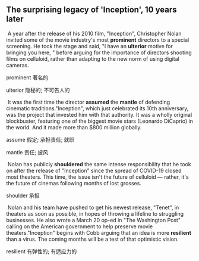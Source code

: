 ## The surprising legacy of 'Inception', 10 years later

​		A year after the release of his 2010 film, "Inception", Christopher Nolan invited some of the movie industry's most **prominent** directors to a special screening. He took the stage and said, "I have an **ulterior** motive for bringing you here, " before arguing for the importance of directors shooting films on celluloid, rather than adapting to the new norm of using digital cameras.

prominent  著名的

ulterior  隐秘的; 不可告人的

​		It was the first time the director **assumed** the **mantle** of defending cinematic traditions."Inception", which just celebrated its 10th anniversary, was the project that invested him with that authority. It was a wholly original blockbuster, featuring one of the biggest movie stars (Leonardo DiCaprio) in the world. And it made more than $800 million globally.

assume  假定; 承担责任; 就职

mantle  责任; 披风

​		Nolan has publicly **shouldered** the same intense responsibility that he took on after the release of "Inception" since the spread of COVID-19 closed most theaters. This time, the issue isn't the future of celluloid — rather, it's the future of cinemas following months of lost grosses.

shoulder  承担

​		Nolan and his team have pushed to get his newest release, "Tenet", in theaters as soon as possible, in hopes of throwing a lifeline to struggling businesses. He also wrote a March 20 op-ed in "The Washington Post" calling on the American government to help preserve movie theaters."Inception" begins with Cobb arguing that an idea is more **resilient** than a virus. The coming months will be a test of that optimistic vision.

resilient  有弹性的; 有适应力的